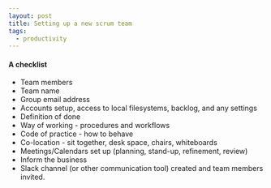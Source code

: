 ```yaml
---  
layout: post
title: Setting up a new scrum team
tags:
  - productivity
---  
```


#### A checklist

* Team members
* Team name
* Group email address
* Accounts setup, access to local filesystems, backlog, and any settings
* Definition of done
* Way of working - procedures and workflows
* Code of practice - how to behave
* Co-location - sit together, desk space, chairs, whiteboards
* Meetings/Calendars set up (planning, stand-up, refinement, review)
* Inform the business
* Slack channel (or other communication tool) created and team members invited.

